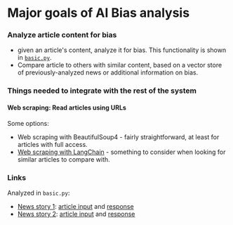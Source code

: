 Major goals of AI Bias analysis
===============================

### Analyze article content for bias
  - given an article's content, analyze it for bias. This functionality is shown in [`basic.py`](./basic.py).
  - Compare article to others with similar content, based on a vector store of previously-analyzed news or additional information on bias.


### Things needed to integrate with the rest of the system

#### Web scraping: Read articles using URLs
Some options:
 - Web scraping with BeautifulSoup4 - fairly straightforward, at least for articles with full access.
 - [Web scraping with LangChain](https://python.langchain.com/docs/use_cases/web_scraping) - something to consider when looking for similar articles to compare with.

### Links
Analyzed in `basic.py`:
- [News story 1](https://apnews.com/article/salmon-dams-tribes-columbia-snake-river-biden-51408c120a2e2dc147e6b07fe01d3531): [article input](./test_article.txt) and [response](./test_response.md)
- [News story 2](https://thevirginiastar.com/news/mercedes-benz-walks-back-on-huge-electric-vehicle-commitment-amid-slowing-demand/VAStarStaff/2024/02/25/): [article input](./test_article_2.txt) and [response](./test_response_2.md)
